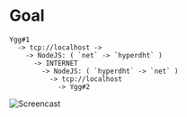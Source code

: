 # Goal

```
Ygg#1
  -> tcp://localhost ->
    -> NodeJS: ( `net` -> `hyperdht` )
      -> INTERNET
        -> NodeJS: ( `hyperdht` -> `net` )
          -> tcp://localhost
            -> Ygg#2
```

![Screencast](screencast.gif)

